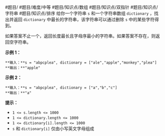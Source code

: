 #题目/ #题目/难度/中等 #题目/知识点/数组 #题目/知识点/双指针 #题目/知识点/字符串 #题目/知识点/排序 
给你一个字符串 `s` 和一个字符串数组 `dictionary` ，找出并返回 `dictionary` 中最长的字符串，该字符串可以通过删除 `s` 中的某些字符得到。

如果答案不止一个，返回长度最长且字母序最小的字符串。如果答案不存在，则返回空字符串。

**示例 1：**
```
**输入：**s = "abpcplea", dictionary = ["ale","apple","monkey","plea"]
**输出：**"apple"
```

**示例 2：**
```
**输入：**s = "abpcplea", dictionary = ["a","b","c"]
**输出：**"a"
```

**提示：**

- `1 <= s.length <= 1000`
- `1 <= dictionary.length <= 1000`
- `1 <= dictionary[i].length <= 1000`
- `s` 和 `dictionary[i]` 仅由小写英文字母组成